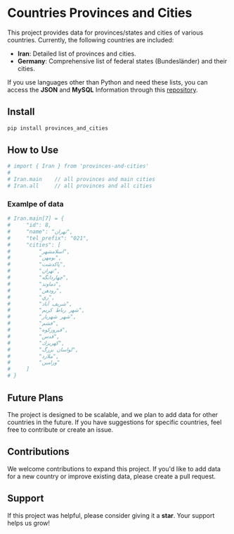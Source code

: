 # Countries Provinces and Cities

This project provides data for provinces/states and cities of various countries. Currently, the following countries are included:

- **Iran**: Detailed list of provinces and cities.
- **Germany**: Comprehensive list of federal states (Bundesländer) and their cities.

If you use languages other than Python and need these lists, you can access the **JSON** and **MySQL** Information through this [repository](https://github.com/mohammad-prb/provinces-and-cities).

## Install
```bash
pip install provinces_and_cities
```

## How to Use
```python
# import { Iran } from 'provinces-and-cities'
# 
# Iran.main    // all provinces and main cities
# Iran.all     // all provinces and all cities
```

### Examlpe of data
```python
# Iran.main[7] = {
#     "id": 8,
#     "name": "تهران",
#     "tel_prefix": "021",
#     "cities": [
#         "اسلامشهر",
#         "بومهن",
#         "پاكدشت",
#         "تهران",
#         "چهاردانگه",
#         "دماوند",
#         "رودهن",
#         "ري",
#         "شريف آباد",
#         "شهر رباط كريم",
#         "شهر شهريار",
#         "فشم",
#         "فيروزكوه",
#         "قدس",
#         "كهريزك",
#         "لواسان بزرگ",
#         "ملارد",
#         "ورامين"
#     ]
# }
```

## Future Plans
The project is designed to be scalable, and we plan to add data for other countries in the future. If you have suggestions for specific countries, feel free to contribute or create an issue.

## Contributions
We welcome contributions to expand this project. If you'd like to add data for a new country or improve existing data, please create a pull request.

## Support
If this project was helpful, please consider giving it a **star**. Your support helps us grow!
